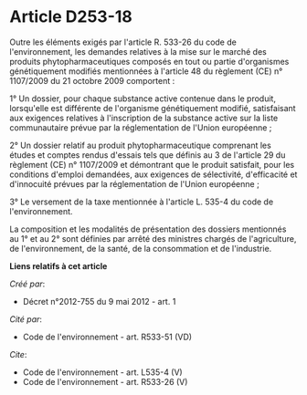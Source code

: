 # Article D253-18

Outre les éléments exigés par l'article R. 533-26 du code de l'environnement, les demandes relatives à la mise sur le marché
des produits phytopharmaceutiques composés en tout ou partie d'organismes génétiquement modifiés mentionnées à l'article 48
du règlement (CE) n° 1107/2009 du 21 octobre 2009 comportent : 

1° Un dossier, pour chaque substance active contenue dans le produit, lorsqu'elle est différente de l'organisme génétiquement
modifié, satisfaisant aux exigences relatives à l'inscription de la substance active sur la liste communautaire prévue par la
réglementation de l'Union européenne ; 

2° Un dossier relatif au produit phytopharmaceutique comprenant les études et comptes rendus d'essais tels que définis au 3
de l'article 29 du règlement (CE) n° 1107/2009 et démontrant que le produit satisfait, pour les conditions d'emploi
demandées, aux exigences de sélectivité, d'efficacité et d'innocuité prévues par la réglementation de l'Union européenne ; 

3° Le versement de la taxe mentionnée à l'article L. 535-4 du code de l'environnement. 

La composition et les modalités de présentation des dossiers mentionnés au 1° et au 2° sont définies par arrêté des ministres
chargés de l'agriculture, de l'environnement, de la santé, de la consommation et de l'industrie.

**Liens relatifs à cet article**

_Créé par_:

  - Décret n°2012-755 du 9 mai 2012 - art. 1

_Cité par_:

  - Code de l'environnement - art. R533-51 (VD)

_Cite_:

  - Code de l'environnement - art. L535-4 (V)
  - Code de l'environnement - art. R533-26 (V)
